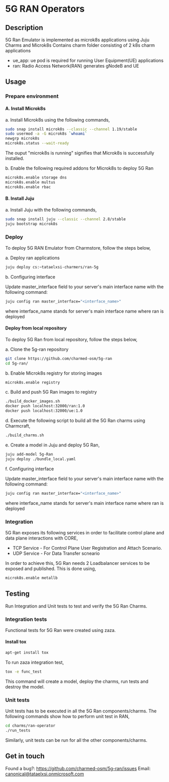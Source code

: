 <!--
 Copyright 2020 Tata Elxsi

 Licensed under the Apache License, Version 2.0 (the "License"); you may
 not use this file except in compliance with the License. You may obtain
 a copy of the License at

         http://www.apache.org/licenses/LICENSE-2.0

 Unless required by applicable law or agreed to in writing, software
 distributed under the License is distributed on an "AS IS" BASIS, WITHOUT
 WARRANTIES OR CONDITIONS OF ANY KIND, either express or implied. See the
 License for the specific language governing permissions and limitations
 under the License.

 For those usages not covered by the Apache License, Version 2.0 please
 contact: canonical@tataelxsi.onmicrosoft.com

 To get in touch with the maintainers, please contact:
 canonical@tataelxsi.onmicrosoft.com
-->

# 5G RAN Operators

## Description

5G Ran Emulator is implemented as microk8s applications using Juju Charms and Microk8s
Contains charm folder consisting of 2 k8s charm applications

* ue_app: ue pod is required for running User Equipment(UE) applications
* ran: Radio Access Network(RAN) generates gNodeB and UE

## Usage

### Prepare environment

#### A. Install Microk8s

a. Install Microk8s using the following commands,

```bash
sudo snap install microk8s --classic --channel 1.19/stable
sudo usermod -a -G microk8s `whoami`
newgrp microk8s
microk8s.status --wait-ready
```

The ouput "microk8s is running" signifies that Microk8s is successfully installed.

b. Enable the following required addons for Microk8s to deploy 5G Ran

```bash
microk8s.enable storage dns
microk8s.enable multus
microk8s.enable rbac
```

#### B. Install Juju

a. Install Juju with the following commands,

```bash
sudo snap install juju --classic --channel 2.8/stable
juju bootstrap microk8s
```

### Deploy

To deploy 5G RAN Emulator from Charmstore, follow the steps below,

a. Deploy ran applications

```bash
juju deploy cs:~tataelxsi-charmers/ran-5g
```

b. Configuring interface

Update master_interface field to your server's main interface name with the
following command:

```bash
juju config ran master_interface="<interface_name>"
```

where interface_name stands for server's main interface name where ran is
deployed

#### Deploy from local repository

To deploy 5G Ran from local repository, follow the steps below,

a. Clone the 5g-ran repository

```bash
git clone https://github.com/charmed-osm/5g-ran
cd 5g-ran/
```

b. Enable Microk8s registry for storing images

```bash
microk8s.enable registry
```

c. Build and push 5G Ran images to registry

```bash
./build_docker_images.sh
docker push localhost:32000/ran:1.0
docker push localhost:32000/ue:1.0
```

d. Execute the following script to build all the 5G Ran charms using Charmcraft,

```bash
./build_charms.sh
```

e. Create a model in Juju and deploy 5G Ran,

```bash
juju add-model 5g-Ran
juju deploy ./bundle_local.yaml
```

f. Configuring interface

Update master_interface field to your server's main interface name with the
following command:

```bash
juju config ran master_interface="<interface_name>"
```

where interface_name stands for server's main interface name where ran is
deployed

### Integration

5G Ran exposes its following services in order to facilitate control plane and
data plane interactions with CORE,

* TCP Service - For Control Plane User Registration and Attach Scenario.
* UDP Service - For Data Transfer scneario

In order to achieve this, 5G Ran needs 2 Loadbalancer services to be exposed
and published. This is done using,

```bash
microk8s.enable metallb
```

## Testing

Run Integration and Unit tests to test and verify the 5G Ran Charms.

### Integration tests

Functional tests for 5G Ran were created using zaza.

#### Install tox

```bash
apt-get install tox
```

To run zaza integration test,

```bash
tox -e func_test
```

This command will create a model, deploy the charms, run tests and destroy the
model.

### Unit tests

Unit tests has to be executed in all the 5G Ran components/charms.
The following commands show how to perform unit test in RAN,

```bash
cd charms/ran-operator
./run_tests
```

Similarly, unit tests can be run for all the other components/charms.

## Get in touch

Found a bug?: <https://github.com/charmed-osm/5g-ran/issues>
Email: canonical@tataelxsi.onmicrosoft.com
